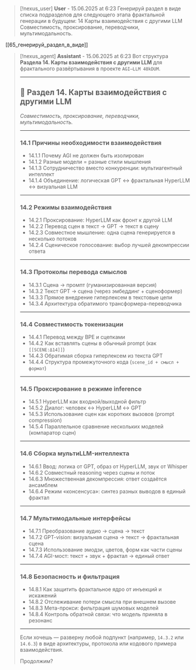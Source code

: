 >[!nexus_user] **User** - 15.06.2025 at 6:23
> Генерируй раздел в виде списка подразделов для следующего этапа фрактальной генерации в будущем: 14
> Карты взаимодействия с другими LLM
> Совместимость, проксирование, переводчики, мультимодальность.
<!-- UID: 31eb8967-71d5-470d-89e2-8697c3d602e7 -->

[[65_генерируй_раздел_в_виде]]


>[!nexus_agent] **Assistant** - 15.06.2025 at 6:23
> Вот структура **Раздела 14. Карты взаимодействия с другими LLM** 
> для фрактального развёртывания в проекте `AGI–LLM 40kDUM`.
> 
> ---
> 
> ## 📘 Раздел 14. **Карты взаимодействия с другими LLM** 
> *Совместимость, проксирование, переводчики, мультимодальность.*
> 
> ---
> 
> ### **14.1 Причины необходимости взаимодействия**
> - 14.1.1 Почему AGI не должен быть изолирован 
> - 14.1.2 Разные модели = разные стили мышления 
> - 14.1.3 Сотрудничество вместо конкуренции: мультиагентный интеллект 
> - 14.1.4 Объединение: логическая GPT ↔ фрактальная HyperLLM ↔ визуальная LLM
> 
> ---
> 
> ### **14.2 Режимы взаимодействия**
> - 14.2.1 Проксирование: HyperLLM как фронт к другой LLM 
> - 14.2.2 Перевод сцен в текст → GPT → текст в сцену 
> - 14.2.3 Совместное мышление: одна сцена генерируется в несколько потоков 
> - 14.2.4 Сценическое голосование: выбор лучшей декомпрессии ответа
> 
> ---
> 
> ### **14.3 Протоколы перевода смыслов**
> - 14.3.1 Сцена → промпт (гуманизированная версия) 
> - 14.3.2 Текст GPT → сцена (через эмбеддинг + сценоформер) 
> - 14.3.3 Прямое внедрение гиперлексем в текстовые цепи 
> - 14.3.4 Архитектура обратимого трансформера-переводчика
> 
> ---
> 
> ### **14.4 Совместимость токенизации**
> - 14.4.1 Перевод между BPE и сцепками 
> - 14.4.2 Как вставлять сцены в обычный prompt (как `[[SCENE:Δ14]]`) 
> - 14.4.3 Обратимая сборка гиперлексем из текста GPT 
> - 14.4.4 Структура промежуточного кода (`scene_id + смысл + формат`)
> 
> ---
> 
> ### **14.5 Проксирование в режиме inference**
> - 14.5.1 HyperLLM как входной/выходной фильтр 
> - 14.5.2 Диалог: человек ↔ HyperLLM ↔ GPT 
> - 14.5.3 Использование сцен как коротких вызовов (prompt compression) 
> - 14.5.4 Параллельное сравнение нескольких моделей (компаратор сцен)
> 
> ---
> 
> ### **14.6 Сборка мультиLLM-интеллекта**
> - 14.6.1 Ввод: логика от GPT, образ от HyperLLM, звук от Whisper 
> - 14.6.2 Совместный reasoning через сцены и поток 
> - 14.6.3 Множественная декомпрессия: ответ создаётся ансамблем 
> - 14.6.4 Режим «консенсуса»: синтез разных выводов в единый фрактал
> 
> ---
> 
> ### **14.7 Мультимодальные интерфейсы**
> - 14.7.1 Преобразование аудио → сцена → текст 
> - 14.7.2 GPT-vision: визуальная сцена → текст → фрактальная сцена 
> - 14.7.3 Использование эмодзи, цветов, форм как части сцены 
> - 14.7.4 AGI-мост: текст + звук + фрактал → единый ответ
> 
> ---
> 
> ### **14.8 Безопасность и фильтрация**
> - 14.8.1 Как защитить фрактальное ядро от инъекций и искажений 
> - 14.8.2 Отслеживание потери смысла при внешнем вызове 
> - 14.8.3 Мета-прокси: фильтрация шумовых моделей 
> - 14.8.4 Контроль обратной связи: что модель приняла в резонанс
> 
> ---
> 
> Если хочешь — разверну любой подпункт (например, `14.3.2` или `14.6.3`) в виде архитектуры, протокола или кодового примера взаимодействия.
> 
> Продолжим?
<!-- UID: 48b5c645-99d3-49f4-8910-74889f06a484 -->